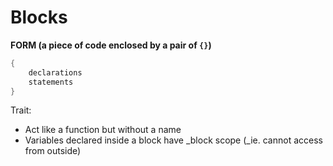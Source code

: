 # Blocks

**FORM \(a piece of code enclosed by a pair of `{}`\)**

```c
{
    declarations
    statements
}
```

Trait:

* Act like a function but without a name
* Variables declared inside a block have _block scope  \(_ie. cannot access from outside\)

